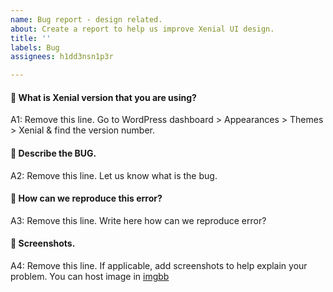```yaml
---
name: Bug report - design related.
about: Create a report to help us improve Xenial UI design.
title: ''
labels: Bug
assignees: h1dd3nsn1p3r

---
```


#### 📌 What is Xenial version that you are using?

A1: Remove this line. Go to WordPress dashboard > Appearances > Themes > Xenial & find the version number.

#### 📌 Describe the BUG.

A2: Remove this line. Let us know what is the bug.

#### 📌 How can we reproduce this error?

A3: Remove this line. Write here how can we reproduce error?

#### 📌 Screenshots.

A4: Remove this line. If applicable, add screenshots to help explain your problem. You can host image in [imgbb](https://imgbb.com/)
